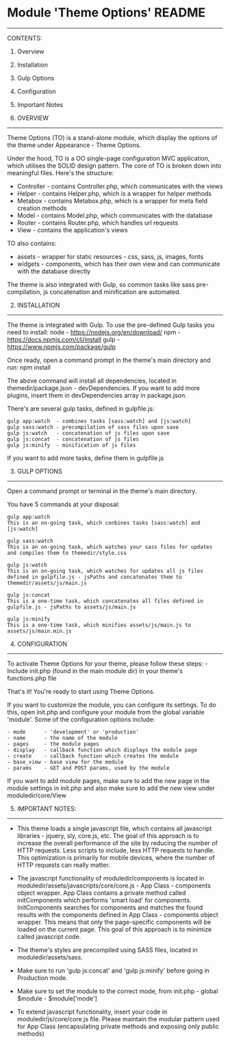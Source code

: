 
# Module 'Theme Options' README
------------------------------------------------------------
CONTENTS:

1. Overview
2. Installation
3. Gulp Options
4. Configuration
5. Important Notes




1. OVERVIEW
------------------------------------------------------------
Theme Options (TO) is a stand-alone module, which display the options of the theme under Appearance - Theme Options.

Under the hood, TO is a OO single-page configuration MVC application, which utilises the SOLID design pattern. The core of TO is
broken down into meaningful files. Here's the structure:

- Controller    - contains Controller.php, which communicates with the views
- Helper        - contains Helper.php, which is a wrapper for helper methods
- Metabox       - contains Metabox.php, which is a wrapper for meta field creation methods
- Model         - contains Model.php, which communicates with the database
- Router        - contains Router.php, which handles url requests
- View          - contains the application's views

TO also contains:

- assets        - wrapper for static resources - css, sass, js, images, fonts
- widgets       - components, which has their own view and can communicate with the database directly

The theme is also integrated with Gulp, so common tasks like sass pre-compilation, js concatenation and minification are automated.




2. INSTALLATION
------------------------------------------------------------
The theme is integrated with Gulp. To use the pre-defined Gulp tasks you need to install:
	node        - https://nodejs.org/en/download/
	npm         - https://docs.npmjs.com/cli/install
	gulp        - https://www.npmjs.com/package/gulp

Once ready, open a command prompt in the theme's main directory and run:
npm install

The above command will install all dependencies, located in themedir/package.json - devDependencies.
If you want to add more plugins, insert them in devDependencies array in package.json.

There's are several gulp tasks, defined in gulpfile.js:

	gulp app:watch  - combines tasks [sass:watch] and [js:watch]
	gulp sass:watch - precompilation of sass files upon save
	gulp js:watch   - concatenation of js files upon save
	gulp js:concat  - concatenation of js files
	gulp js:minify  - minification of js files

If you want to add more tasks, define them in gulpfile.js




3. GULP OPTIONS
------------------------------------------------------------
Open a command prompt or terminal in the theme's main directory.

You have 5 commands at your disposal:

	gulp app:watch
	This is an on-going task, which conbines tasks [sass:watch] and [js:watch]

	gulp sass:watch
	This is an on-going task, which watches your sass files for updates and compiles them to themedir/style.css

	gulp js:watch
	This is an on-going task, which watches for updates all js files defined in gulpfile.js - jsPaths and concatenates them to themedir/assets/js/main.js

	gulp js:concat
	This is a one-time task, which concatenates all files defined in gulpfile.js - jsPaths to assets/js/main.js

	gulp js:minify
	This is a one-time task, which minifies assets/js/main.js to assets/js/main.min.js




4. CONFIGURATION
------------------------------------------------------------
To activate Theme Options for your theme, please follow these steps:
    - Include init.php (found in the main module dir) in your theme's functions.php file

That's it! You're ready to start using Theme Options.

If you want to customize the module, you can configure its settings. To do this, open init.php and configure your module from the global variable 'module'.
Some of the configuration options include:

    - mode      - 'development' or 'production'
    - name      - the name of the module
    - pages     - the module pages
    - display   - callback function which displays the module page
    - create    - callback function which creates the module
    - base_view - base view for the module
    - params    - GET and POST params, used by the module

If you want to add module pages, make sure to add the new page in the module settings in init.php and also make sure to add the new view under moduledir/core/View



5. IMPORTANT NOTES:
------------------------------------------------------------
- This theme loads a single javascript file, which contains all javascript libraries - jquery, sly, core.js, etc. The goal of this approach is to increase the overall performance of the site by reducing the number of HTTP requests. Less scripts to include, less HTTP requests to handle. This optimization is primarily for mobile devices, where the number of HTTP requests can really matter.

- The javascript functionality of moduledir/components is located in moduledir/assets/javascripts/core/core.js - App Class - components object wrapper. App Class contains a private method called initComponents which performs 'smart load' for components. InitComponents searches for components and matches the found results with the components defined in App Class - components object wrapper. This means that only the page-specific components will be loaded on the current page. This goal of this approach is to minimize called javascript code.

- The theme's styles are precompiled using SASS files, located in moduledir/assets/sass.

- Make sure to run 'gulp js:concat' and 'gulp js:minify' before going in Production mode.

- Make sure to set the module to the correct mode, from init.php - global $module - $module['mode']

- To extend javascript functionality, insert your code in moduledir/js/core/core.js file. Please maintain the modular pattern used for App Class (encapsulating private methods and exposing only public methods)
